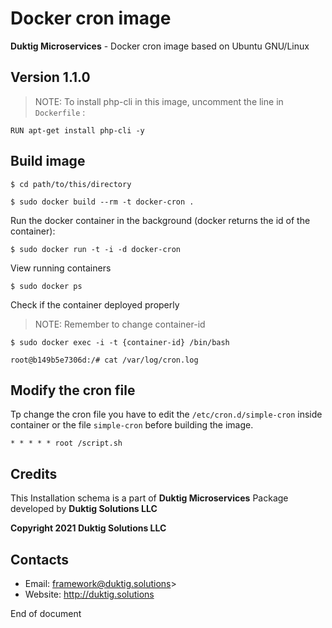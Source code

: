 # Docker cron image

**Duktig Microservices** - Docker cron image based on Ubuntu GNU/Linux

## Version 1.1.0

>NOTE: To install php-cli in this image, uncomment the line in `Dockerfile` :

```
RUN apt-get install php-cli -y
``` 

## Build image 

    $ cd path/to/this/directory

    $ sudo docker build --rm -t docker-cron . 

Run the docker container in the background (docker returns the id of the container):

    $ sudo docker run -t -i -d docker-cron

View running containers

    $ sudo docker ps

Check if the container deployed properly

> NOTE: Remember to change container-id
 
    $ sudo docker exec -i -t {container-id} /bin/bash
    
    root@b149b5e7306d:/# cat /var/log/cron.log
  

## Modify the cron file

Tp change the cron file you have to edit the `/etc/cron.d/simple-cron` inside container or the file `simple-cron` before building the image.

`* * * * * root /script.sh`

## Credits

This Installation schema is a part of **Duktig Microservices** Package developed by **Duktig Solutions LLC**

**Copyright 2021 Duktig Solutions LLC**

## Contacts

- Email: framework@duktig.solutions>
- Website: http://duktig.solutions

End of document

